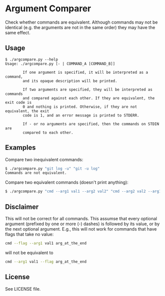 Argument Comparer
=================
Check whether commands are equivalent. Although commands may not be
identical (e.g. the arguments are not in the same order) they may have
the same effect.

Usage
-----
```
$ ./argcompare.py --help
Usage: ./argcompare.py [- | COMMAND_A [COMMAND_B]]

        If one argument is specified, it will be interpreted as a command,
        and its opaque description will be printed.

        If two arguments are specified, they will be interpreted as commands
        and compared against each other. If they are equivalent, the exit code is
        0 and nothing is printed. Otherwise, if they are not equivalent, the exit
        code is 1, and an error message is printed to STDERR.

        If - or no arguments are specified, then the commands on STDIN are
        compared to each other.
```

Examples
--------
Compare two inequivalent commands:
```bash
$ ./argcompare.py "git log -u" "git -u log"
Commands are not equivalent.
```

Compare two equivalent commands (doesn't print anything):
```bash
$ ./argcompare.py "cmd --arg1 val1 --arg2 val2" "cmd --arg2 val2 --arg1 val1"
```

Disclaimer
----------
This will not be correct for all commands. This assumse that every
optional argument (prefixed by one or more (-) dashes) is followed by
its value, or by the next optional argument. E.g., this will not work
for commands that have flags that take no value:
```bash
cmd --flag --arg1 val1 arg_at_the_end
```
will not be equivalent to 
```bash
cmd --arg1 val1 --flag arg_at_the_end
```

License
-------
See LICENSE file.
